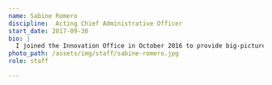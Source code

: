 ```yaml
---
name: Sabine Romero
discipline:  Acting Chief Administrative Officer
start_date: 2017-09-30
bio: |
  I joined the Innovation Office in October 2016 to provide big-picture project implementation, and contribute to thought leadership on innovation management.  My background includes twenty years in public service supporting government accountability, transparency, and civic involvement.
photo_path: /assets/img/staff/sabine-romero.jpg
role: staff

---
```

